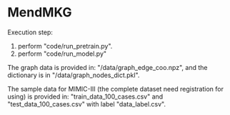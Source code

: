 # MendMKG
Execution step: 
1. perform "code/run_pretrain.py". 
2. perform "code/run_model.py"

The graph data is provided in: "/data/graph_edge_coo.npz", and the dictionary is in "/data/graph_nodes_dict.pkl". 

The sample data for MIMIC-III (the complete dataset need registration for using) is provided in: "train_data_100_cases.csv" and "test_data_100_cases.csv" with label "data_label.csv". 
